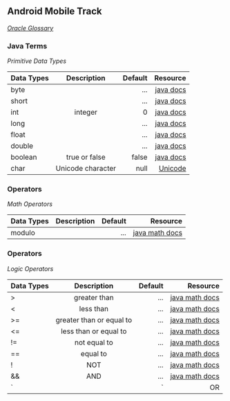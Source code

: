 

## Android Mobile Track
_[Oracle Glossary](http://www.oracle.com/technetwork/java/glossary-135216.html)_
### Java Terms 
_Primitive Data Types_

| Data Types                  | Description         | Default    | Resource   |
| ---------------------       |:-------------------:| ----------:| ---------: |
| byte                        |    | ...       | [java docs](https://docs.oracle.com/javase/tutorial/java/nutsandbolts/datatypes.html)   |
| short                        |    | ...      | [java docs](https://docs.oracle.com/javase/tutorial/java/nutsandbolts/datatypes.html)   |
| int                         | integer             |    0       | [java docs](https://docs.oracle.com/javase/tutorial/java/nutsandbolts/datatypes.html)|
| long                        |    | ...      | [java docs](https://docs.oracle.com/javase/tutorial/java/nutsandbolts/datatypes.html)   |
| float                        |    | ...      | [java docs](https://docs.oracle.com/javase/tutorial/java/nutsandbolts/datatypes.html)   |
| double                        |    | ...      | [java docs](https://docs.oracle.com/javase/tutorial/java/nutsandbolts/datatypes.html)   |
| boolean                     | true or false       | false      | [java docs](https://docs.oracle.com/javase/tutorial/java/nutsandbolts/datatypes.html) |
| char                        | Unicode character   | null       | [Unicode](https://www.fileformat.info/info/unicode/char/0000/index.htm)   |

### Operators
_Math Operators_

| Data Types                  | Description         | Default    | Resource   |
| ---------------------       |:-------------------:| ----------:| ---------: |
| modulo                      |                     | ...        | [java math docs](http://tutorials.jenkov.com/java/math-operators-and-math-class.html#remainder-modulo)|

### Operators
_Logic Operators_

| Data Types                  | Description         | Default    | Resource   |
| ---------------------       |:-------------------:| ----------:| ---------: |
| > | greater than | ... | [java math docs](http://tutorials.jenkov.com/java/math-operators-and-math-class.html#remainder-modulo)|
| < | less than | ... | [java math docs](http://tutorials.jenkov.com/java/math-operators-and-math-class.html#remainder-modulo)|
| >= | greater than or equal to | ... | [java math docs](http://tutorials.jenkov.com/java/math-operators-and-math-class.html#remainder-modulo)|
| <= | less than or equal to | ... | [java math docs](http://tutorials.jenkov.com/java/math-operators-and-math-class.html#remainder-modulo)|
| != | not equal to | ... | [java math docs](http://tutorials.jenkov.com/java/math-operators-and-math-class.html#remainder-modulo)|
| == | equal to | ... | [java math docs](http://tutorials.jenkov.com/java/math-operators-and-math-class.html#remainder-modulo)|
| ! | NOT | ... | [java math docs](http://tutorials.jenkov.com/java/math-operators-and-math-class.html#remainder-modulo)|
| && | AND | ... | [java math docs](http://tutorials.jenkov.com/java/math-operators-and-math-class.html#remainder-modulo)|
| `||` | OR | ... | [java math docs](http://tutorials.jenkov.com/java/math-operators-and-math-class.html#remainder-modulo)|



